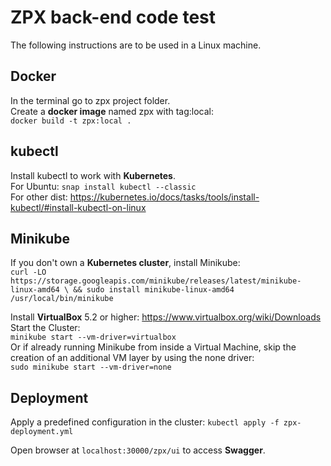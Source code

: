 ZPX back-end code test
========================================
The following instructions are to be used in a Linux machine.

Docker
----------------------
In the terminal go to zpx project folder.    
Create a **docker image** named zpx with tag:local:     
`docker build -t zpx:local .`

kubectl
----------------------
Install kubectl to work with **Kubernetes**.     
For Ubuntu: `snap install kubectl --classic`    
For other dist: https://kubernetes.io/docs/tasks/tools/install-kubectl/#install-kubectl-on-linux

Minikube
----------------------
If you don't own a **Kubernetes cluster**, install Minikube:    
`curl -LO https://storage.googleapis.com/minikube/releases/latest/minikube-linux-amd64 \
   && sudo install minikube-linux-amd64 /usr/local/bin/minikube`

Install **VirtualBox** 5.2 or higher: https://www.virtualbox.org/wiki/Downloads   
Start the Cluster:        
`minikube start --vm-driver=virtualbox`     
Or if already running Minikube from inside a Virtual Machine, skip the creation of an additional VM layer by using the none driver:     
`sudo minikube start --vm-driver=none`

Deployment
----------------------
Apply a predefined configuration in the cluster:
`kubectl apply -f zpx-deployment.yml`

Open browser at `localhost:30000/zpx/ui` to access **Swagger**.
